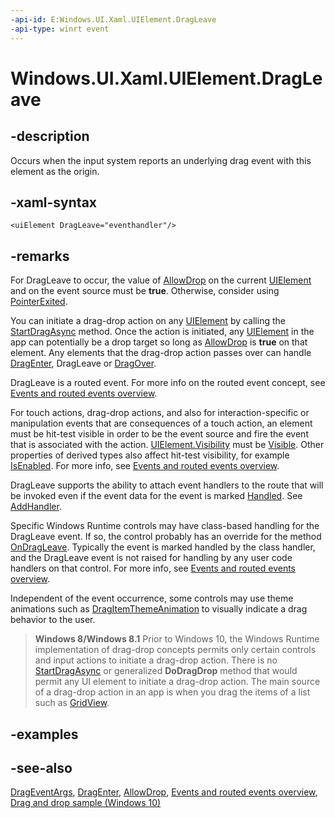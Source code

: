 ```yaml
---
-api-id: E:Windows.UI.Xaml.UIElement.DragLeave
-api-type: winrt event
---
```


<!-- Event syntax
public event Windows.UI.Xaml.DragEventHandler DragLeave
-->

# Windows.UI.Xaml.UIElement.DragLeave

## -description

Occurs when the input system reports an underlying drag event with this element as the origin.

## -xaml-syntax

```xaml
<uiElement DragLeave="eventhandler"/>
```

## -remarks

For DragLeave to occur, the value of [AllowDrop](uielement_allowdrop.md) on the current [UIElement](uielement.md) and on the event source must be **true**. Otherwise, consider using [PointerExited](uielement_pointerexited.md).

You can initiate a drag-drop action on any [UIElement](uielement.md) by calling the [StartDragAsync](uielement_startdragasync_369751260.md) method. Once the action is initiated, any [UIElement](uielement.md) in the app can potentially be a drop target so long as [AllowDrop](uielement_allowdrop.md) is **true** on that element. Any elements that the drag-drop action passes over can handle [DragEnter](uielement_dragenter.md), DragLeave or [DragOver](uielement_dragover.md).

DragLeave is a routed event. For more info on the routed event concept, see [Events and routed events overview](https://docs.microsoft.com/windows/uwp/xaml-platform/events-and-routed-events-overview).

For touch actions, drag-drop actions, and also for interaction-specific or manipulation events that are consequences of a touch action, an element must be hit-test visible in order to be the event source and fire the event that is associated with the action. [UIElement.Visibility](uielement_visibility.md) must be [Visible](visibility.md). Other properties of derived types also affect hit-test visibility, for example [IsEnabled](../windows.ui.xaml.controls/control_isenabled.md). For more info, see [Events and routed events overview](https://docs.microsoft.com/windows/uwp/xaml-platform/events-and-routed-events-overview).

DragLeave supports the ability to attach event handlers to the route that will be invoked even if the event data for the event is marked [Handled](drageventargs_handled.md). See [AddHandler](uielement_addhandler_2121467075.md).

Specific Windows Runtime controls may have class-based handling for the DragLeave event. If so, the control probably has an override for the method [OnDragLeave](../windows.ui.xaml.controls/control_ondragleave_545548419.md). Typically the event is marked handled by the class handler, and the DragLeave event is not raised for handling by any user code handlers on that control. For more info, see [Events and routed events overview](https://docs.microsoft.com/windows/uwp/xaml-platform/events-and-routed-events-overview).

Independent of the event occurrence, some controls may use theme animations such as [DragItemThemeAnimation](../windows.ui.xaml.media.animation/dragitemthemeanimation.md) to visually indicate a drag behavior to the user.

> **Windows 8/Windows 8.1**
> Prior to Windows 10, the Windows Runtime implementation of drag-drop concepts permits only certain controls and input actions to initiate a drag-drop action. There is no [StartDragAsync](uielement_startdragasync_369751260.md) or generalized **DoDragDrop** method that would permit any UI element to initiate a drag-drop action. The main source of a drag-drop action in an app is when you drag the items of a list such as [GridView](../windows.ui.xaml.controls/gridview.md).

## -examples

## -see-also

[DragEventArgs](drageventargs.md), [DragEnter](uielement_dragenter.md), [AllowDrop](uielement_allowdrop.md), [Events and routed events overview](https://docs.microsoft.com/windows/uwp/xaml-platform/events-and-routed-events-overview), [Drag and drop sample (Windows 10)](https://github.com/Microsoft/Windows-universal-samples/tree/master/Samples/XamlDragAndDrop)
